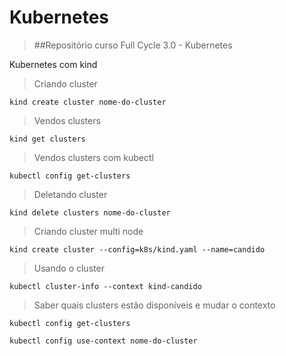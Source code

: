 # Kubernetes

> ##Repositório curso Full Cycle 3.0 - Kubernetes

Kubernetes com kind


> Criando cluster
```
kind create cluster nome-do-cluster
```

> Vendos clusters
```
kind get clusters
```

> Vendos clusters com kubectl
```
kubectl config get-clusters
```

> Deletando cluster
```
kind delete clusters nome-do-cluster
```

> Criando cluster multi node
```
kind create cluster --config=k8s/kind.yaml --name=candido
```

> Usando o cluster
```
kubectl cluster-info --context kind-candido
```

> Saber quais clusters estão disponíveis e mudar o contexto
```
kubectl config get-clusters
```
```
kubectl config use-context nome-do-cluster
```

>
```

```

>
```

```